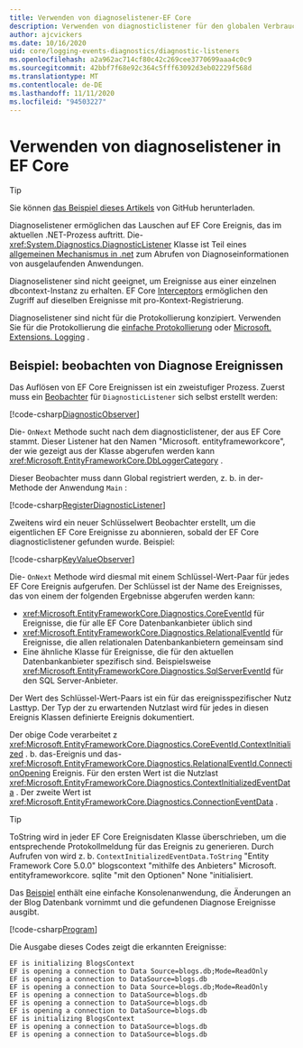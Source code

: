 ```yaml
---
title: Verwenden von diagnoselistener-EF Core
description: Verwenden von diagnosticlistener für den globalen Verbrauch von EF Core Diagnostics
author: ajcvickers
ms.date: 10/16/2020
uid: core/logging-events-diagnostics/diagnostic-listeners
ms.openlocfilehash: a2a962ac714cf80c42c269cee3770699aaa4c0c9
ms.sourcegitcommit: 42bbf7f68e92c364c5fff63092d3eb02229f568d
ms.translationtype: MT
ms.contentlocale: de-DE
ms.lasthandoff: 11/11/2020
ms.locfileid: "94503227"
---
```

# <a name="using-diagnostic-listeners-in-ef-core"></a>Verwenden von diagnoselistener in EF Core

> [!TIP]  
> Sie können [das Beispiel dieses Artikels](https://github.com/dotnet/EntityFramework.Docs/tree/master/samples/core/Miscellaneous/DiagnosticListeners) von GitHub herunterladen.

Diagnoselistener ermöglichen das Lauschen auf EF Core Ereignis, das im aktuellen .NET-Prozess auftritt. Die- <xref:System.Diagnostics.DiagnosticListener> Klasse ist Teil eines [allgemeinen Mechanismus in .net](https://github.com/dotnet/runtime/blob/master/src/libraries/System.Diagnostics.DiagnosticSource/src/DiagnosticSourceUsersGuide.md) zum Abrufen von Diagnoseinformationen von ausgelaufenden Anwendungen.

Diagnoselistener sind nicht geeignet, um Ereignisse aus einer einzelnen dbcontext-Instanz zu erhalten. EF Core [Interceptors](xref:core/logging-events-diagnostics/interceptors) ermöglichen den Zugriff auf dieselben Ereignisse mit pro-Kontext-Registrierung.

Diagnoselistener sind nicht für die Protokollierung konzipiert. Verwenden Sie für die Protokollierung die [einfache Protokollierung](xref:core/logging-events-diagnostics/simple-logging) oder [Microsoft. Extensions. Logging](xref:core/logging-events-diagnostics/extensions-logging) .

## <a name="example-observing-diagnostic-events"></a>Beispiel: beobachten von Diagnose Ereignissen

Das Auflösen von EF Core Ereignissen ist ein zweistufiger Prozess. Zuerst muss ein [Beobachter](/dotnet/standard/events/observer-design-pattern) für `DiagnosticListener` sich selbst erstellt werden:

<!--
public class DiagnosticObserver : IObserver<DiagnosticListener>
{
    public void OnCompleted() 
        => throw new NotImplementedException();
    
    public void OnError(Exception error) 
        => throw new NotImplementedException();

    public void OnNext(DiagnosticListener value)
    {
        if (value.Name == DbLoggerCategory.Name) // "Microsoft.EntityFrameworkCore"
        {
            value.Subscribe(new KeyValueObserver());
        }
    }
}
-->
[!code-csharp[DiagnosticObserver](../../../samples/core/Miscellaneous/DiagnosticListeners/Program.cs?name=DiagnosticObserver)]

Die- `OnNext` Methode sucht nach dem diagnosticlistener, der aus EF Core stammt. Dieser Listener hat den Namen "Microsoft. entityframeworkcore", der wie gezeigt aus der Klasse abgerufen werden kann <xref:Microsoft.EntityFrameworkCore.DbLoggerCategory> .

Dieser Beobachter muss dann Global registriert werden, z. b. in der-Methode der Anwendung `Main` :

<!--
        DiagnosticListener.AllListeners.Subscribe(new DiagnosticObserver());
-->
[!code-csharp[RegisterDiagnosticListener](../../../samples/core/Miscellaneous/DiagnosticListeners/Program.cs?name=RegisterDiagnosticListener)]

Zweitens wird ein neuer Schlüsselwert Beobachter erstellt, um die eigentlichen EF Core Ereignisse zu abonnieren, sobald der EF Core diagnosticlistener gefunden wurde. Beispiel:

<!--
public class KeyValueObserver : IObserver<KeyValuePair<string, object>>
{
    public void OnCompleted() 
        => throw new NotImplementedException();
    
    public void OnError(Exception error) 
        => throw new NotImplementedException();

    public void OnNext(KeyValuePair<string, object> value)
    {
        if (value.Key == CoreEventId.ContextInitialized.Name)
        {
            var payload = (ContextInitializedEventData)value.Value;
            Console.WriteLine($"EF is initializing {payload.Context.GetType().Name} ");
        }

        if (value.Key == RelationalEventId.ConnectionOpening.Name)
        {
            var payload = (ConnectionEventData)value.Value;
            Console.WriteLine($"EF is opening a connection to {payload.Connection.ConnectionString} ");
        }
    }
}
-->
[!code-csharp[KeyValueObserver](../../../samples/core/Miscellaneous/DiagnosticListeners/Program.cs?name=KeyValueObserver)]

Die- `OnNext` Methode wird diesmal mit einem Schlüssel-Wert-Paar für jedes EF Core Ereignis aufgerufen. Der Schlüssel ist der Name des Ereignisses, das von einem der folgenden Ergebnisse abgerufen werden kann:

* <xref:Microsoft.EntityFrameworkCore.Diagnostics.CoreEventId> für Ereignisse, die für alle EF Core Datenbankanbieter üblich sind
* <xref:Microsoft.EntityFrameworkCore.Diagnostics.RelationalEventId> für Ereignisse, die allen relationalen Datenbankanbietern gemeinsam sind
* Eine ähnliche Klasse für Ereignisse, die für den aktuellen Datenbankanbieter spezifisch sind. Beispielsweise <xref:Microsoft.EntityFrameworkCore.Diagnostics.SqlServerEventId> für den SQL Server-Anbieter.

Der Wert des Schlüssel-Wert-Paars ist ein für das ereignisspezifischer Nutz Lasttyp. Der Typ der zu erwartenden Nutzlast wird für jedes in diesen Ereignis Klassen definierte Ereignis dokumentiert.

Der obige Code verarbeitet z <xref:Microsoft.EntityFrameworkCore.Diagnostics.CoreEventId.ContextInitialized> . b. das-Ereignis und das- <xref:Microsoft.EntityFrameworkCore.Diagnostics.RelationalEventId.ConnectionOpening> Ereignis. Für den ersten Wert ist die Nutzlast <xref:Microsoft.EntityFrameworkCore.Diagnostics.ContextInitializedEventData> . Der zweite Wert ist <xref:Microsoft.EntityFrameworkCore.Diagnostics.ConnectionEventData> .

> [!TIP]
> ToString wird in jeder EF Core Ereignisdaten Klasse überschrieben, um die entsprechende Protokollmeldung für das Ereignis zu generieren. Durch Aufrufen von wird z. b. `ContextInitializedEventData.ToString` "Entity Framework Core 5.0.0" blogscontext "mithilfe des Anbieters" Microsoft. entityframeworkcore. sqlite "mit den Optionen" None "initialisiert.

Das [Beispiel](https://github.com/dotnet/EntityFramework.Docs/tree/master/samples/core/Miscellaneous/DiagnosticListeners) enthält eine einfache Konsolenanwendung, die Änderungen an der Blog Datenbank vornimmt und die gefundenen Diagnose Ereignisse ausgibt.

<!--
    public static void Main()
    {
        #region RegisterDiagnosticListener
        DiagnosticListener.AllListeners.Subscribe(new DiagnosticObserver());
        #endregion
        
        using (var context = new BlogsContext())
        {
            context.Database.EnsureDeleted();
            context.Database.EnsureCreated();
            
            context.Add(
                new Blog
                {
                    Name = "EF Blog",
                    Posts =
                    {
                        new Post { Title = "EF Core 3.1!" },
                        new Post { Title = "EF Core 5.0!" }
                    }
                });

            context.SaveChanges();
        }

        using (var context = new BlogsContext())
        {
            var blog = context.Blogs.Include(e => e.Posts).Single();

            blog.Name = "EF Core Blog";
            context.Remove(blog.Posts.First());
            blog.Posts.Add(new Post { Title = "EF Core 6.0!" });

            context.SaveChanges();
        }
        #endregion
    }
-->
[!code-csharp[Program](../../../samples/core/Miscellaneous/DiagnosticListeners/Program.cs?name=Program)]

Die Ausgabe dieses Codes zeigt die erkannten Ereignisse:

```output
EF is initializing BlogsContext
EF is opening a connection to Data Source=blogs.db;Mode=ReadOnly
EF is opening a connection to DataSource=blogs.db
EF is opening a connection to Data Source=blogs.db;Mode=ReadOnly
EF is opening a connection to DataSource=blogs.db
EF is opening a connection to DataSource=blogs.db
EF is opening a connection to DataSource=blogs.db
EF is initializing BlogsContext
EF is opening a connection to DataSource=blogs.db
EF is opening a connection to DataSource=blogs.db
```
